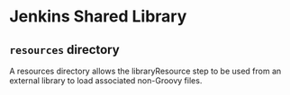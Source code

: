 # Jenkins Shared Library

## `resources` directory

A resources directory allows the libraryResource step to be used from an external library to load associated non-Groovy files.